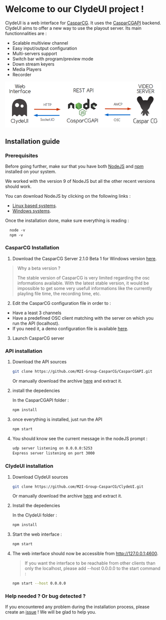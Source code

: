 # Welcome to our ClydeUI project ! 

ClydeUI is a web interface for [CasparCG](http://casparcg.com/). It uses the [CasparCGAPI](https://github.com/M2I-Group-CasparCG/CasparCGAPI) backend. 
ClydeUI aims to offer a new way to use the playout server. Its main functionnalities are :
  * Scalable multiview channel
  * Easy input/output configuration
  * Multi-servers support
  * Switch bar with program/preview mode
  * Down stream keyers
  * Media Players
  * Recorder

![ClydeUi_Composants](ressources/ClydeUI.png)

## Installation guide


### Prerequisites

Before going further, make sur that you have both [NodeJS](https://nodejs.org/en/) and [npm](https://www.npmjs.com/) installed on your system. 

We worked with the version 9 of NodeJS but all the other recent versions should work. 

You can download NodeJS by clicking on the following links :

  * [Linux based systems](https://nodejs.org/en/download/package-manager/).
  * [Windows systems](https://nodejs.org/en/download/).

Once the installation done, make sure everything is reading :

```
  node -v
  npm -v
```

### CasparCG Installation

1. Download the CasparCG Server 2.1.0 Beta 1 for Windows version [here](http://casparcg.com/download.html).

> Why a beta version ?
>
> The stable version of CasparCG is very limited regarding the osc informations available. With the latest stable version, it would be impossible to get some very usefull informations like the currently playling file time, the recording time, etc.


2. Edit the CasparCG configuration file in order to :
  * Have a least 3 channels
  * Have a predefined OSC client matching with the server on which you run the API (localhost).
  * If you need it, a demo configuration file is available [here](https://github.com/M2I-Group-CasparCG/CasparCGAPI/blob/master/utilities/API/caspar.config).

3. Launch CasparCG server


### API installation

1. Download the API sources
    ```bash
    git clone https://github.com/M2I-Group-CasparCG/CasparCGAPI.git
    ```
    Or manually download the archive [here](https://github.com/M2I-Group-CasparCG/CasparCGAPI.git) and extract it.
2. install the depedencies

    In the CasparCGAPI folder : 
    ```bash
    npm install
    ```
3. once everything is installed, just run the API 
    ```bash
    npm start 
    ```

4. You should know see the current message in the nodeJS prompt :
    ```bash
    udp server listening on 0.0.0.0:5253
    Express server listening on port 3000
    ```

### ClydeUI installation

1. Download ClydeUI sources
    ```bash
    git clone https://github.com/M2I-Group-CasparCG/ClydeUI.git
    ```
    
    Or manually download the archive [here](https://github.com/M2I-Group-CasparCG/ClydeUI.git)  and extract it.

2. Install the depedencies

   In the ClydeUi folder :
    ```bash
    npm install
    ```
3. Start the web interface : 
    ```bash
    npm start
    ```
4. The web interface should now be accessible from http://127.0.0.1:4600.

    > If you want the interface to be reachable from other clients than only the localhost, please add --host 0.0.0.0 to the start command :

    ```bash
    npm start --host 0.0.0.0
    ```

### Help needed ? Or bug detected ?

If you encountered any problem during the installation process, please create an [issue]() ! We will be glad to help you. 
